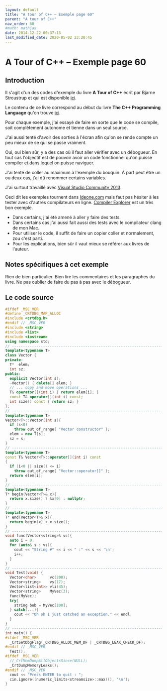 ```yaml
---
layout: default
title: "A tour of C++ – Exemple page 60"
parent: "A tour of C++"
nav_order: 60
#math: mathjax
date: 2014-12-22 00:37:13
last_modified_date: 2020-05-02 23:20:45
---
```


# A Tour of C++ – Exemple page 60

## Introduction
Il s'agit d'un des codes d'exemple du livre **A Tour of C++** écrit par Bjarne Stroustrup et qui est disponible [ici](http://www.amazon.fr/Tour-C-Bjarne-Stroustrup/dp/0321958314/ref%3Dsr_1_1?ie=UTF8&qid=1416699327&sr=8-1&keywords=a+tour+of+c%2B%2B). 

Le contenu de ce livre correspond au début du livre **The C++ Programming Language** qu'on trouve [ici](http://www.amazon.fr/The-Programming-Language-Bjarne-Stroustrup/dp/0321563840/ref%3Dpd_sim_eb_3?ie=UTF8&refRID=0CR047TTJV1HA6CVA9XA).

Pour chaque exemple, j'ai essayé de faire en sorte que le code se compile, soit complètement autonome et tienne dans un seul source.

J'ai aussi tenté d'avoir des sorties à l'écran afin qu'on se rende compte un peu mieux de se qui se passe vraiment.

Oui, oui bien sûr, y a des cas où il faut aller vérifier avec un débogueur.
En tout cas l'objectif est de pouvoir avoir un code fonctionnel qu'on puisse compiler et dans lequel on puisse naviguer.

J'ai tenté de coller au maximum à l'exemple du bouquin. À part peut être un ou deux cas, j'ai dû renommer certains variables.

J'ai surtout travaillé avec [Visual Studio Community 2013](http://www.visualstudio.com/products/visual-studio-community-vs).

Ceci dit les exemples tournent dans [Ideone.com](http://ideone.com/) mais faut pas hésiter à les tester avec d'autres compilateurs en ligne. [Compiler Explorer](https://godbolt.org/) est un très bon exemple.

* Dans certains, j'ai été amené à aller y faire des tests.  
* Dans certains cas j'ai aussi fait aussi des tests avec le compilateur clang de mon Mac.  
* Pour utiliser le code, il suffit de faire un copier coller et normalement, zou c'est parti.  
* Pour les explications, bien sûr il vaut mieux se référer aux livres de l'auteur.  


## Notes spécifiques à cet exemple


Rien de bien particulier. Bien lire les commentaires et les paragraphes du livre. Ne pas oublier de faire du pas à pas avec le débogueur.


## Le code source

```cpp
#ifdef _MSC_VER
#define _CRTDBG_MAP_ALLOC
#include <crtdbg.h>
#endif // _MSC_VER
#include <string>
#include <list>
#include <iostream>
using namespace std;
// ----------------------------------------------------------------------------
template<typename T>
class Vector {
private:
  T*  elem;                                                                     // elem points to an array of sz elements of type T
  int sz;
public:
  explicit Vector(int s);                                                       // constructor: establish invariant, acquire resources
  ~Vector() { delete[] elem; }                                                  // destructor: release resources
  // ... copy and move operations ...
  T& operator[](int i) { return elem[i]; }
  const T& operator[](int i) const;                                             // read only operator since retruned value is const
  int size() const { return sz; }
};
// ----------------------------------------------------------------------------
template<typename T>
Vector<T>::Vector(int s){
  if (s<0)
    throw out_of_range{ "Vector constructor" };
  elem = new T[s];
  sz = s;
}
// ----------------------------------------------------------------------------
template<typename T>
const T& Vector<T>::operator[](int i) const
{
  if (i<0 || size() <= i)
    throw out_of_range{ "Vector::operator[]" };
  return elem[i];
}
// ----------------------------------------------------------------------------
template<typename T>
T* begin(Vector<T>& x){
  return x.size() ? &x[0] : nullptr;                                            // pointer to first element or nullptr
}
// ----------------------------------------------------------------------------
template<typename T>
T* end(Vector<T>& x){
  return begin(x) + x.size();                                                   // pointer to one-past-last element
}
// ----------------------------------------------------------------------------
void func(Vector<string>& vs){                                                  // Vector of some strings
  auto i = 0;
  for (auto& s : vs){
    cout << "String #" << i << " :" << s << '\n';
    i++;
  }
}
// ----------------------------------------------------------------------------
void Test(void) {
  Vector<char>      vc(200);                                                    // vector of 200 characters
  Vector<string>    vs(17);                                                     // vector of 17 strings
  Vector<list<int>> vli(45);                                                    // vector of 45 lists of integers
  Vector<string>    MyVec(3);
  func(MyVec);
  try{
    string bob = MyVec[100];
  } catch(...){
    cout << "Oh oh I just catched an exception." << endl;
  }
}
// ----------------------------------------------------------------------------
int main() {
#ifdef _MSC_VER
  _CrtSetDbgFlag(_CRTDBG_ALLOC_MEM_DF | _CRTDBG_LEAK_CHECK_DF);
#endif // _MSC_VER
  Test();
#ifdef _MSC_VER
  //_CrtMemDumpAllObjectsSince(NULL);                                           // Begins the dump from the start of program execution
  _CrtDumpMemoryLeaks();
#endif // _MSC_VER
  cout << "Press ENTER to quit : ";
  cin.ignore((numeric_limits<streamsize>::max)(), '\n');
}
```
